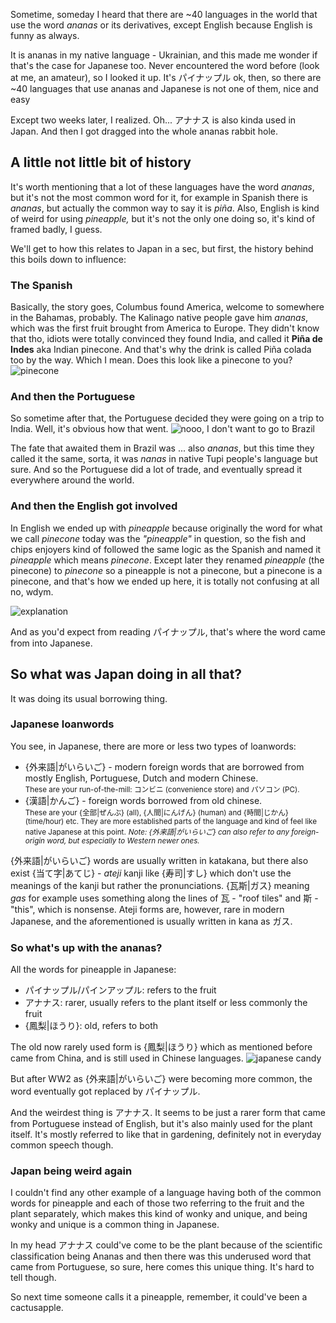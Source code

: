 Sometime, someday I heard that there are ~40 languages in the world that use the word *ananas* or its derivatives, except English because English is funny as always.

It is ananas in my native language - Ukrainian, and this made me wonder if that's the case for Japanese too. Never encountered the word before (look at me, an amateur), so I looked it up. It's パイナップル ok, then, so there are ~40 languages that use ananas and Japanese is not one of them, nice and easy

Except two weeks later, I realized. Oh... アナナス is also kinda used in Japan. And then I got dragged into the whole ananas rabbit hole.
## A little not little bit of history

It's worth mentioning that a lot of these languages have the word *ananas*, but it's not the most common word for it, for example in Spanish there is *ananas*, but actually the common way to say it is *piña*. Also, English is kind of weird for using *pineapple,* but it's not the only one doing so, it's kind of framed badly, I guess.

We'll get to how this relates to Japan in a sec, but first, the history behind this boils down to influence: <br>
### The Spanish
Basically, the story goes, Columbus found America, welcome to somewhere in the Bahamas, probably. The Kalinago native people gave him *ananas*, which was the first fruit brought from America to Europe. They didn't know that tho, idiots were totally convinced they found India, and called it **Piña de Indes** aka Indian pinecone. And that's why the drink is called Piña colada too by the way. Which I mean. Does this look like a pinecone to you?
![pinecone](https://ik.imagekit.io/maksiks/ananas.png?updatedAt=1753349760471 'Fair enough I guess? But I&apos;d call it something more original. Like i dunno, how about cactusapple???')

### And then the Portuguese

So sometime after that, the Portuguese decided they were going on a trip to India. Well, it's obvious how that went.
![nooo, I don't want to go to Brazil](https://ik.imagekit.io/maksiks/you-are-going-to-turkey-turkey.gif 'Just kidding, Brazil is cool.')

The fate that awaited them in Brazil was ... also *ananas*, but this time they called it the same, sorta, it was *nanas* in native Tupi people's language but sure. And so the Portuguese did a lot of trade, and eventually spread it everywhere around the world.

### And then the English got involved

In English we ended up with *pineapple* because originally the word for what we call *pinecone* today was the *"pineapple"* in question, so the fish and chips enjoyers kind of followed the same logic as the Spanish and named it *pineapple* which means *pinecone*. Except later they renamed *pineapple* (the pinecone) to *pinecone* so a pineapple is not a pinecone, but a pinecone is a pinecone, and that's how we ended up here, it is totally not confusing at all no, wdym.

![explanation](https://ik.imagekit.io/maksiks/pineconexplantion.png ':::nocaption')

And as you'd expect from reading パイナップル, that's where the word came from into Japanese.

## So what was Japan doing in all that?

It was doing its usual borrowing thing.

### Japanese loanwords
You see, in Japanese, there are more or less two types of loanwords:
- {外来語|がいらいご} - modern foreign words that are borrowed from mostly English, Portuguese, Dutch and modern Chinese. <br> <small class="desc">These are your run-of-the-mill: コンビニ (convenience store) and パソコン (PC).</small>
- {漢語|かんご} - foreign words borrowed from old chinese. <br> <small class="desc">These are your {全部|ぜんぶ} (all), {人間|にんげん} (human) and {時間|じかん} (time/hour) etc. They are more established parts of the language and kind of feel like native Japanese at this point.</small>
  <small class="note">*Note: {外来語|がいらいご} can also refer to any foreign-origin word, but especially to Western newer ones.*</small>

{外来語|がいらいご} words are usually written in katakana, but there also exist {当て字|あてじ} - *ateji* kanji like {寿司|すし} which don't use the meanings of the kanji but rather the pronunciations. {瓦斯|ガス} meaning *gas* for example uses something along the lines of 瓦 - "roof tiles" and 斯 - "this", which is nonsense. Ateji forms are, however, rare in modern Japanese, and the aforementioned is usually written in kana as ガス.

### So what's up with the ananas?
All the words for pineapple in Japanese:
- パイナップル/パインアップル: refers to the fruit
- アナナス: rarer, usually refers to the plant itself or less commonly the fruit
- {鳳梨|ほうり}: old, refers to both

The old now rarely used form is {鳳梨|ほうり} which as mentioned before came from China, and is still used in Chinese languages.
![japanese candy](https://ik.imagekit.io/maksiks/k4cp3ht8bob71.webp 'I shamelessly stole this image of Japanese candy with funky old backwards writing from Reddit because it is interesting.')

But after WW2 as {外来語|がいらいご} were becoming more common, the word eventually got replaced by パイナップル.

And the weirdest thing is アナナス. It seems to be just a rarer form that came from Portuguese instead of English, but it's also mainly used for the plant itself. It's mostly referred to like that in gardening, definitely not in everyday common speech though.

### Japan being weird again

I couldn't find any other example of a language having both of the common words for pineapple and each of those two referring to the fruit and the plant separately, which makes this kind of wonky and unique, and being wonky and unique is a common thing in Japanese.

In my head アナナス could've come to be the plant because of the scientific classification being Ananas and then there was this underused word that came from Portuguese, so sure, here comes this unique thing. It's hard to tell though.

So next time someone calls it a pineapple, remember, it could've been a cactusapple.